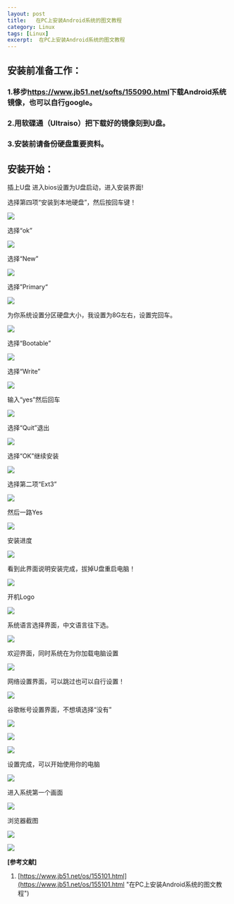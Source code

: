 ```yaml
---
layout: post
title:   在PC上安装Android系统的图文教程  
category: Linux
tags: [Linux]
excerpt:  在PC上安装Android系统的图文教程
---
```


## 安装前准备工作： ##

### 1.移步<https://www.jb51.net/softs/155090.html>下载Android系统镜像，也可以自行google。 ###

### 2.用软碟通（Ultraiso）把下载好的镜像刻到U盘。 ###

### 3.安装前请备份硬盘重要资料。 ###

## 安装开始： ##

插上U盘  进入bios设置为U盘启动，进入安装界面!

选择第四项“安装到本地硬盘”，然后按回车键！

![](http://www.nangongyibin.com/assets/images/Linux/168.png)

选择“ok”

![](http://www.nangongyibin.com/assets/images/Linux/169.png)

选择“New”

![](http://www.nangongyibin.com/assets/images/Linux/170.png)

选择”Primary“

![](http://www.nangongyibin.com/assets/images/Linux/171.png)

为你系统设置分区硬盘大小，我设置为8G左右，设置完回车。

![](http://www.nangongyibin.com/assets/images/Linux/172.png)

选择“Bootable”

![](http://www.nangongyibin.com/assets/images/Linux/173.png)

选择“Write”

![](http://www.nangongyibin.com/assets/images/Linux/174.png)

输入“yes”然后回车

![](http://www.nangongyibin.com/assets/images/Linux/175.png)

选择“Quit”退出

![](http://www.nangongyibin.com/assets/images/Linux/176.png)

选择“OK”继续安装

![](http://www.nangongyibin.com/assets/images/Linux/177.png)

选择第二项“Ext3”

![](http://www.nangongyibin.com/assets/images/Linux/178.png)

然后一路Yes

![](http://www.nangongyibin.com/assets/images/Linux/179.png)

安装进度

![](http://www.nangongyibin.com/assets/images/Linux/180.png)

看到此界面说明安装完成，拔掉U盘重启电脑！

![](http://www.nangongyibin.com/assets/images/Linux/181.png)

开机Logo

![](http://www.nangongyibin.com/assets/images/Linux/182.png)

系统语言选择界面，中文语言往下选。

![](http://www.nangongyibin.com/assets/images/Linux/183.png)

欢迎界面，同时系统在为你加载电脑设置

![](http://www.nangongyibin.com/assets/images/Linux/184.png)

网络设置界面，可以跳过也可以自行设置！

![](http://www.nangongyibin.com/assets/images/Linux/185.png)


谷歌帐号设置界面，不想填选择“没有”

![](http://www.nangongyibin.com/assets/images/Linux/186.png)

![](http://www.nangongyibin.com/assets/images/Linux/187.png)

![](http://www.nangongyibin.com/assets/images/Linux/188.png)

设置完成，可以开始使用你的电脑

![](http://www.nangongyibin.com/assets/images/Linux/189.png)

进入系统第一个画面

![](http://www.nangongyibin.com/assets/images/Linux/190.png)

浏览器截图

![](http://www.nangongyibin.com/assets/images/Linux/191.png)

![](http://www.nangongyibin.com/assets/images/Linux/192.png)


**[参考文献]**

1. [https://www.jb51.net/os/155101.html](https://www.jb51.net/os/155101.html "在PC上安装Android系统的图文教程")